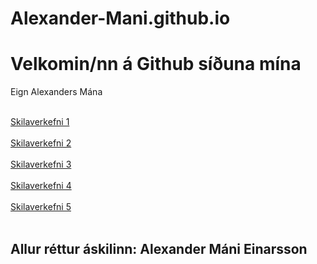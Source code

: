 # Alexander-Mani.github.io





<html>
    <head>
            <link rel="stylesheet" href="efnisyfirlit.css">
    </head>
    <body>
        <h1>Velkomin/nn á Github síðuna mína</h1>
        <p>Eign Alexanders Mána</p>
            <br>
                <a href="skilaverkefni_1/skilaverkefni_1.html">Skilaverkefni 1</a>
            <br>
            <br>
                <a href="skilaverkefni_2/skilaverkefni_2.html">Skilaverkefni 2</a>
            <br>
            <br>
                <a href="skilaverkefni_3/skilaverkefni_3.html">Skilaverkefni 3</a>
            <br>
            <br>
                <a href="skilaverkefni_4/skilaverkefni_4.html">Skilaverkefni 4</a>
            <br>
            <br>
                <a href="skilaverkefni_5/skilaverkefni_5.html">Skilaverkefni 5</a>  
            <br> 
            <br>
            <h2>Allur réttur áskilinn: Alexander Máni Einarsson</h2> 
    </body>
</html>

